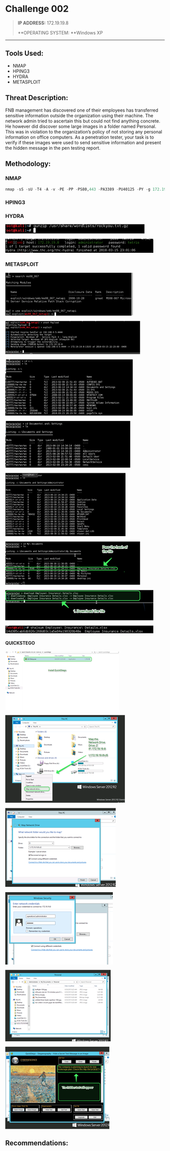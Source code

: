 # Challenge 002

> **IP ADDRESS:** 172.19.19.8
>
> **OPERATING SYSTEM: **Windows XP

---

## Tools Used:

* NMAP
* HPING3
* HYDRA
* METASPLOIT

## Threat Description:

FNB management has discovered one of their employees has transferred sensitive information outside the organization using their machine. The network admin tried to ascertain this but could not find anything concrete. He however did discover some large images in a folder named Personal. This was in violation to the organization’s policy of not storing any personal information on office computers. As a penetration tester, your task is to verify if these images were used to send sensitive information and present the hidden message in the pen testing report.

## Methodology:

### NMAP

```py
nmap -sS -sU -T4 -A -v -PE -PP -PS80,443 -PA3389 -PU40125 -PY -g 172.19.19.8
```

### HPING3

### HYDRA

![](/assets/002_Hydra_1.png)

![](/assets/002_Hydra_02.png)

### METASPLOIT

![](/assets/002_Metasploit_1.png)

![](/assets/002_Metasploit_02.png)

![](/assets/002_METASPLOIT_03.png)

![](/assets/002_METASPLOIT_04.png)

![](/assets/002_METASPLOIT_5.png)

![](/assets/002_METASPLOIT_05.png)

![](/assets/002_METASPLOIT_7.png)

![](/assets/002_METASPLOIT_09.png)

#### QUICKSTEGO

![](/assets/002_Q_01.png)

![](/assets/002_Q_02.png)

![](/assets/002_Q_03.png)

![](/assets/002_Q_04.png)

![](/assets/002_Q_05.png)

![](/assets/002_Q_06.png)

## Recommendations:



